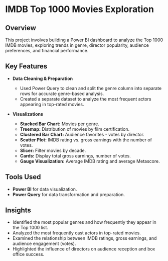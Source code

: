 # IMDB Top 1000 Movies Exploration

## Overview
This project involves building a Power BI dashboard to analyze the Top 1000 IMDB movies, exploring trends in genre, director popularity, audience preferences, and financial performance.

## Key Features
- **Data Cleaning & Preparation**
  - Used Power Query to clean and split the genre column into separate rows for accurate genre-based analysis.
  - Created a separate dataset to analyze the most frequent actors appearing in top-rated movies.

- **Visualizations**
  - **Stacked Bar Chart:** Movies per genre.
  - **Treemap:** Distribution of movies by film certification.
  - **Clustered Bar Chart:** Audience favorites - votes by director.
  - **Scatter Plot:** IMDB rating vs. gross earnings with the number of votes.
  - **Slicer:** Filter movies by decade.
  - **Cards:** Display total gross earnings, number of votes.
  - **Gauge Visualization:** Average IMDB rating and average Metascore.

## Tools Used
- **Power BI** for data visualization.
- **Power Query** for data transformation and preparation.

## Insights
- Identified the most popular genres and how frequently they appear in the Top 1000 list.
- Analyzed the most frequently cast actors in top-rated movies.
- Examined the relationship between IMDB ratings, gross earnings, and audience engagement (votes).
- Highlighted the influence of directors on audience reception and box office success.



